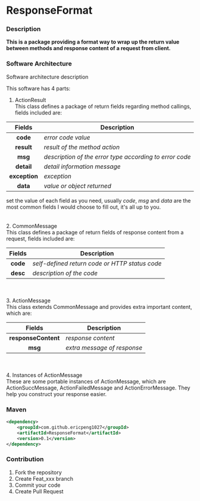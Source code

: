 # ResponseFormat

### Description
**This is a package providing a format way to wrap up the return value between methods and response content of a request from client.**

### Software Architecture
Software architecture description

This software has 4 parts:
1. ActionResult<br/>
This class defines a package of return fields regarding method callings, fields included are: 
 
Fields|Description
:--:|--
|**code**|*error code value*|
|**result**|*result of the method action*|
|**msg**|*description of the error type according to error code*|
|**detail**|*detail information message*           
|**exception**|*exception*|         
|**data**|*value or object returned*|
                           
set the value of each field as you need, usually *code*, *msg* and *data* are the most common fields I would choose to fill out, it's all up to you.
<br/>
<br/>  
2. CommonMessage<br/>
This class defines a package of return fields of response content from a request, fields included are:  

Fields|Description
:--:|--
|**code**|*self-defined return code or HTTP status code*|
|**desc**|*description of the code*|
<br/>
<br/>  
3. ActionMessage<br/>
This class extends CommonMessage and provides extra important content, which are:

Fields|Description
:--:|--
|**responseContent**|*response content*|
|**msg**|*extra message of response*|
<br/>
<br/>  
4. Instances of ActionMessage<br/>
These are some portable instances of ActionMessage, which are ActionSuccMessage, ActionFailedMessage and ActionErrorMessage. They help you construct your response easier.

### Maven

```xml
<dependency>
    <groupId>com.github.ericpeng1027</groupId>
    <artifactId>ResponseFormat</artifactId>
    <version>0.1</version>
</dependency>
```

### Contribution

1. Fork the repository
2. Create Feat_xxx branch
3. Commit your code
4. Create Pull Request

